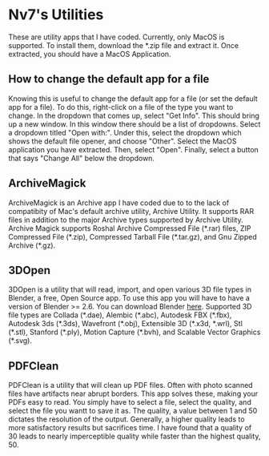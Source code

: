 # Nv7's Utilities
These are utility apps that I have coded. Currently, only MacOS is supported. To install them, download the *.zip file and extract it. Once extracted, you should have a MacOS Application. 

## How to change the default app for a file
Knowing this is useful to change the default app for a file (or set the default app for a file). To do this, right-click on a file of the type you want to change. In the dropdown that comes up, select "Get Info". This should bring up a new window. In this window there should be a list of dropdowns. Select a dropdown titled "Open with:". Under this, select the dropdown which shows the default file opener, and choose "Other". Select the MacOS application you have extracted. Then, select "Open". Finally, select a button that says "Change All" below the dropdown.

## ArchiveMagick
ArchiveMagick is an Archive app I have coded due to to the lack of compatibity of Mac's default archive utility, Archive Utility. It supports RAR files in addition to the major Archive types supported by Archive Utility. Archive Magick supports Roshal Archive Compressed File (\*.rar) files, ZIP Compressed File (\*.zip), Compressed Tarball File (\*.tar.gz), and Gnu Zipped Archive (\*.gz).

## 3DOpen
3DOpen is a utility that will read, import, and open various 3D file types in Blender, a free, Open Source app. To use this app you will have to have a version of Blender >= 2.6. You can download Blender [here](https://www.blender.org/download/). Supported 3D file types are Collada (\*.dae), Alembic (\*.abc), Autodesk FBX (\*.fbx), Autodesk 3ds (\*.3ds), Wavefront (\*.obj), Extensible 3D (\*.x3d, \*.wrl), Stl (\*.stl), Stanford (\*.ply), Motion Capture (\*.bvh), and Scalable Vector Graphics (\*.svg).

## PDFClean
PDFClean is a utility that will clean up PDF files. Often with photo scanned files have artifacts near abrupt borders. This app solves these, making your PDFs easy to read. You simply have to select a file, select the quality, and select the file you wantt to save it as. The quality, a value between 1 and 50 dictates the resolution of the output. Generally, a higher quality leads to more satisfactory results but sacrifices time. I have found that a quality of 30 leads to nearly imperceptible quality while faster than the highest quality, 50. 
